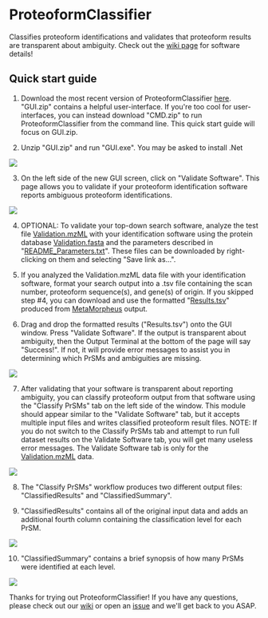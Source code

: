 # ProteoformClassifier
Classifies proteoform identifications and validates that proteoform results are transparent about ambiguity.
Check out the [wiki page](https://github.com/smith-chem-wisc/ProteoformClassifier/wiki) for software details!


## Quick start guide

1. Download the most recent version of ProteoformClassifier [here](https://github.com/smith-chem-wisc/ProteoformClassifier/releases).
"GUI.zip" contains a helpful user-interface. If you're too cool for user-interfaces, you can instead download "CMD.zip" to run ProteoformClassifier from the command line.
This quick start guide will focus on GUI.zip.


2. Unzip "GUI.zip" and run "GUI.exe". You may be asked to install .Net
<img src ="https://user-images.githubusercontent.com/16883585/118153916-6bf3fe80-b3e4-11eb-88e5-ff388cc1aee4.png">


3. On the left side of the new GUI screen, click on "Validate Software". This page allows you to validate if your proteoform identification software reports ambiguous proteoform identifications. 
<img src ="https://user-images.githubusercontent.com/16883585/118176571-943d2680-b3ff-11eb-9ae8-5b48d8aec2ac.png">


4. OPTIONAL: To validate your top-down search software, analyze the test file  [Validation.mzML](https://raw.githubusercontent.com/smith-chem-wisc/ProteoformClassifier/main/Test/ValidationFiles/Validation.mzML) with your identification software using the protein database [Validation.fasta](https://raw.githubusercontent.com/smith-chem-wisc/ProteoformClassifier/main/Test/ValidationFiles/Validation.fasta) and the parameters described in "[README_Parameters.txt](https://raw.githubusercontent.com/smith-chem-wisc/ProteoformClassifier/main/Test/ValidationFiles/README_Parameters.txt)". These files can be downloaded by right-clicking on them and selecting "Save link as...". 


5. If you analyzed the Validation.mzML data file with your identification software, format your search output into a .tsv file containing the scan number, proteoform sequence(s), and gene(s) of origin. If you skipped step #4, you can download and use the formatted "[Results.tsv](https://raw.githubusercontent.com/smith-chem-wisc/ProteoformClassifier/main/Test/ValidationFiles/Results.tsv)" produced from [MetaMorpheus](https://github.com/smith-chem-wisc/MetaMorpheus) output. 


6. Drag and drop the formatted results ("Results.tsv") onto the GUI window. Press "Validate Software". If the output is transparent about ambiguity, then the Output Terminal at the bottom of the page will say "Success!". If not, it will provide error messages to assist you in determining which PrSMs and ambiguities are missing. 
<img src ="https://user-images.githubusercontent.com/16883585/118176658-b5057c00-b3ff-11eb-88c8-3e88af541a39.png">


7. After validating that your software is transparent about reporting ambiguity, you can classify proteoform output from that software using the "Classify PrSMs" tab on the left side of the window. This module should appear similar to the "Validate Software" tab, but it accepts multiple input files and writes classified proteoform result files. NOTE: If you do not switch to the Classify PrSMs tab and attempt to run full dataset results on the Validate Software tab, you will get many useless error messages. The Validate Software tab is only for the [Validation.mzML](https://raw.githubusercontent.com/smith-chem-wisc/ProteoformClassifier/main/Test/ValidationFiles/Validation.mzML) data.
<img src ="https://user-images.githubusercontent.com/16883585/118176863-f138dc80-b3ff-11eb-975b-c25d0febe3b2.png">


8. The "Classify PrSMs" workflow produces two different output files: "ClassifiedResults" and "ClassifiedSummary".


9. "ClassifiedResults" contains all of the original input data and adds an additional fourth column containing the classification level for each PrSM.
<img src ="https://user-images.githubusercontent.com/16883585/118159005-816c2700-b3ea-11eb-90a2-dbe30c2a0528.png">


10.  "ClassifiedSummary" contains a brief synopsis of how many PrSMs were identified at each level.
<img src ="https://user-images.githubusercontent.com/16883585/118159097-9c3e9b80-b3ea-11eb-8a1f-8a0eaab6956a.png">


Thanks for trying out ProteoformClassifier! If you have any questions, please check out our [wiki](https://github.com/smith-chem-wisc/ProteoformClassifier/wiki) or open an [issue](https://github.com/smith-chem-wisc/ProteoformClassifier/issues) and we'll get back to you ASAP.
